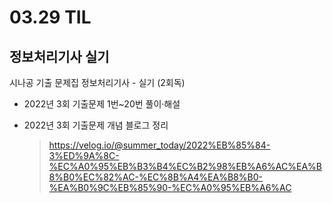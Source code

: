 <h1> 03.29 TIL </h1>

## 정보처리기사 실기

시나공 기출 문제집 정보처리기사 - 실기 (2회독)
  - 2022년 3회 기출문제 1번~20번 풀이·해설

  - 2022년 3회 기출문제 개념 블로그 정리
    > https://velog.io/@summer_today/2022%EB%85%84-3%ED%9A%8C-%EC%A0%95%EB%B3%B4%EC%B2%98%EB%A6%AC%EA%B8%B0%EC%82%AC-%EC%8B%A4%EA%B8%B0-%EA%B0%9C%EB%85%90-%EC%A0%95%EB%A6%AC
